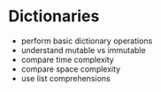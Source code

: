 # Dictionaries
- perform basic dictionary operations
- understand mutable vs immutable
- compare time complexity
- compare space complexity
- use list comprehensions